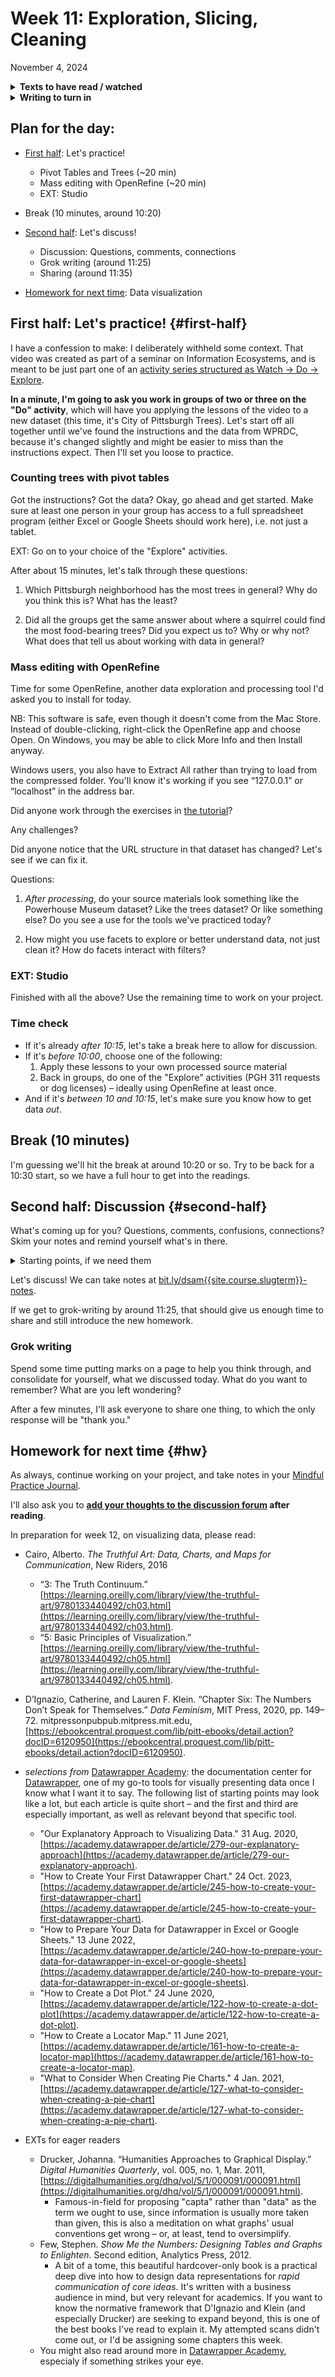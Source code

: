 
# Week 11: Exploration, Slicing, Cleaning
<span class="date">November 4, 2024</span>

<section class="prereqs">
    <details><summary><strong>Texts to have read / watched</strong></summary>
        <ul>
          <li>Gradek, Bob, and Liz Monk. “Dataset Summaries: Pivot Tables.” vimeo, 2022. <a href="https://vimeo.com/703773939">https://vimeo.com/703773939</a>.</li>
          <li>van Hooland, Seth, Ruben Verborgh, and Max De Wilde. “Cleaning Data with OpenRefine.” <em>Programming Historian</em>, Aug. 2013. <a href="https://programminghistorian.org/en/lessons/cleaning-data-with-openrefine">https://programminghistorian.org/en/lessons/cleaning-data-with-openrefine</a>.</li>
          <li>Cairo, Alberto. “6: Exploring Data with Simple Charts.” The Truthful Art: Data, Charts, and Maps for Communication, New Riders, 2016. learning.oreilly.com, <a href="https://learning.oreilly.com/library/view/the-truthful-art/9780133440492/ch06.html">https://learning.oreilly.com/library/view/the-truthful-art/9780133440492/ch06.html</a>.</li>
          <li>D’Ignazio, Catherine, and Lauren F. Klein. “5: Unicorns, Janitors, Ninjas, Wizards, and Rock Stars.” <em>Data Feminism</em>, MIT Press, 2020, pp. 125–48. <a href="https://ebookcentral.proquest.com/lib/pitt-ebooks/reader.action?docID=6120950&amp;ppg=138">https://ebookcentral.proquest.com/lib/pitt-ebooks/reader.action?docID=6120950&amp;ppg=138</a>.</li>
        </ul>
    </details>
    <details><summary><strong>Writing to turn in</strong></summary>
        <ul>
            <li>a <a href="{{site.repo_url}}/discussions/8">discussion forum</a> post in response to the readings</li>
            <li>Download <a href="https://openrefine.org/">OpenRefine</a>.</li>
        </ul>
    </details>
</section>

## Plan for the day:

* [First half](#first-half): Let's practice!
    - Pivot Tables and Trees (~20 min)
    - Mass editing with OpenRefine (~20 min)
    - EXT: Studio
* Break (10 minutes, around 10:20)
* [Second half](#second-half): Let's discuss!
    - Discussion: Questions, comments, connections
    - Grok writing (around 11:25)
    - Sharing (around 11:35)

* [Homework for next time](#hw): Data visualization


## First half: Let's practice! {#first-half}

I have a confession to make: I deliberately withheld some context. That video was created as part of a seminar on Information Ecosystems, and is meant to be just part one of an [activity series structured as Watch -> Do -> Explore](https://infoeco.hcommons.org/infoecocookbook/cookbook-modules/pivot-tables/).

**In a minute, I'm going to ask you work in groups of two or three on the "Do" activity**, which will have you applying the lessons of the video to a new dataset (this time, it's City of Pittsburgh Trees). Let's start off all together until we've found the instructions and the data from WPRDC, because it's changed slightly and might be easier to miss than the instructions expect. Then I'll set you loose to practice.




### Counting trees with pivot tables

Got the instructions? Got the data? Okay, go ahead and get started. Make sure at least one person in your group has access to a full spreadsheet program (either Excel or Google Sheets should work here), i.e. not just a tablet.

EXT: Go on to your choice of the "Explore" activities.

After about 15 minutes, let's talk through these questions:

1. Which Pittsburgh neighborhood has the most trees in general? Why do you think this is? What has the least?

2. Did all the groups get the same answer about where a squirrel could find the most food-bearing trees? Did you expect us to? Why or why not? What does that tell us about working with data in general?


### Mass editing with OpenRefine

Time for some OpenRefine, another data exploration and processing tool I'd asked you to install for today.

<div class="alert alert-info"><p>NB: This software is safe, even though it doesn't come from the Mac Store. Instead of double-clicking, right-click the OpenRefine app and choose Open. On Windows, you may be able to click More Info and then Install anyway.</p><p>Windows users, you also have to Extract All rather than trying to load from the compressed folder. You'll know it's working if you see “127.0.0.1” or “localhost” in the address bar.</p></div>

Did anyone work through the exercises in [the tutorial](https://programminghistorian.org/en/lessons/cleaning-data-with-openrefine)?

Any challenges?


Did anyone notice that the URL structure in that dataset has changed? Let's see if we can fix it.


Questions:

1. _After processing_, do your source materials look something like the Powerhouse Museum dataset? Like the trees dataset? Or like something else? Do you see a use for the tools we've practiced today?

2. How might you use facets to explore or better understand data, not just clean it? How do facets interact with filters?


### EXT: Studio

Finished with all the above? Use the remaining time to work on your project.


### Time check

* If it's already _after 10:15_, let's take a break here to allow for discussion.
* If it's _before 10:00_, choose one of the following:
    1. Apply these lessons to your own processed source material
    2. Back in groups, do one of the "Explore" activities (PGH 311 requests or dog licenses) – ideally using OpenRefine at least once.
*  And if it's _between 10 and 10:15_, let's make sure you know how to get data *out*.


<!-- <div class="alert alert-info">
    <p>A key takeaway: <strong>Categorical variables are fundamentally</strong> <em><strong>ways to slice or subset your data.</strong></em></p>
    <p>You can <strong>filter to one value</strong> within a category as a way of making an otherwise overwhelming dataset manageable: e.g. to look at just pothole requests, or just garbage collection, rather than all of the hundreds of types of requests in the 311 database.</p>
    <p>You can <strong>group across multiple values</strong> within a category to see how other variables change when summarized within these groups: e.g. to see how tree counts vary by neighborhood, you first aggregate the tree counts for each neighborhood value.</p>
    <p>By combining those approaches, you can zoom in on the questions that really matter &ndash; and the answers you're able to communicate.</p>
</div> -->

## Break (10 minutes)
I'm guessing we'll hit the break at around 10:20 or so. Try to be back for a 10:30 start, so we have a full hour to get into the readings.

## Second half: Discussion {#second-half}

What's coming up for you? Questions, comments, confusions, connections? Skim your notes and remind yourself what's in there.

<details><summary>Starting points, if we need them</summary>
    <ul>
        <li>Yi had asked about D'Ignazio and Klein's idea of <em>reflexivity</em> – "disclosing your project's methods, your decisions, and [...] your own positionalities" (D'Ignazio and Klein 136) – and whether it can replace "traditional scientific objectivity" ... or whether valuing such transparency is in conflict with valuing privacy.</li>
        <li>Brenda found Cairo's chapter on data exploration eye-opening, especially in offering a set of humanistic rationales for data-science operations using something like R or Python. She connects this with questions of pedagogy, especially outside of the academy.</li>
        <li>Nick floated a number of observations that to my mind felt question-adjacent, or question-implying: e.g. a pedagogical / media question: does a video that "somebody had an incredible amount of fun making" help alleviate technophobias around tools like Excel or massive data portals like NYC Open Data? e.g. Who decides what data to include in a massive portal, and why did squirrels make the cut? etc.</li>
    </ul>
</details>

Let's discuss! We can take notes at [bit.ly/dsam{{site.course.slugterm}}-notes](https://bit.ly/dsam{{site.course.slugterm}}-notes).


If we get to grok-writing by around 11:25, that should give us enough time to share and still introduce the new homework.


### Grok writing

<div class="alert alert-success">
    Spend some time putting marks on a page to help you think through, and consolidate for yourself, what we discussed today. What do you want to remember? What are you left wondering?
</div>

After a few minutes, I'll ask everyone to share one thing, to which the only response will be "thank you."





## Homework for next time {#hw}

As always, continue working on your project, and take notes in your [Mindful Practice Journal](projects.md).

I'll also ask you to **[add your thoughts to the discussion forum]({{site.repo_url}}/discussions) after reading**.

In preparation for <a title="required reading: 69 page-equivalents; EXT reading adds 22 for a total of 91">week 12, on visualizing data</a>, please read:

* Cairo, Alberto. _The Truthful Art: Data, Charts, and Maps for Communication_, New Riders, 2016
    - “3: The Truth Continuum.” [https://learning.oreilly.com/library/view/the-truthful-art/9780133440492/ch03.html](https://learning.oreilly.com/library/view/the-truthful-art/9780133440492/ch03.html).
    - “5: Basic Principles of Visualization.” [https://learning.oreilly.com/library/view/the-truthful-art/9780133440492/ch05.html](https://learning.oreilly.com/library/view/the-truthful-art/9780133440492/ch05.html).
* D’Ignazio, Catherine, and Lauren F. Klein. “Chapter Six: The Numbers Don’t Speak for Themselves.” _Data Feminism_, MIT Press, 2020, pp. 149–72. mitpressonpubpub.mitpress.mit.edu, [https://ebookcentral.proquest.com/lib/pitt-ebooks/detail.action?docID=6120950](https://ebookcentral.proquest.com/lib/pitt-ebooks/detail.action?docID=6120950).
* _selections from_ [Datawrapper Academy](https://academy.datawrapper.de/): the documentation center for [Datawrapper](https://datawrapper.de), one of my go-to tools for visually presenting data once I know what I want it to say. The following list of starting points may look like a lot, but each article is quite short – and the first and third are especially important, as well as relevant beyond that specific tool.
    - "Our Explanatory Approach to Visualizing Data." 31 Aug. 2020, [https://academy.datawrapper.de/article/279-our-explanatory-approach](https://academy.datawrapper.de/article/279-our-explanatory-approach).
    - "How to Create Your First Datawrapper Chart." 24 Oct. 2023, [https://academy.datawrapper.de/article/245-how-to-create-your-first-datawrapper-chart](https://academy.datawrapper.de/article/245-how-to-create-your-first-datawrapper-chart).
    - "How to Prepare Your Data for Datawrapper in Excel or Google Sheets." 13 June 2022, [https://academy.datawrapper.de/article/240-how-to-prepare-your-data-for-datawrapper-in-excel-or-google-sheets](https://academy.datawrapper.de/article/240-how-to-prepare-your-data-for-datawrapper-in-excel-or-google-sheets).
    - "How to Create a Dot Plot." 24 June 2020, [https://academy.datawrapper.de/article/122-how-to-create-a-dot-plot](https://academy.datawrapper.de/article/122-how-to-create-a-dot-plot).
    - "How to Create a Locator Map." 11 June 2021, [https://academy.datawrapper.de/article/161-how-to-create-a-locator-map](https://academy.datawrapper.de/article/161-how-to-create-a-locator-map).
    - "What to Consider When Creating Pie Charts." 4 Jan. 2021, [https://academy.datawrapper.de/article/127-what-to-consider-when-creating-a-pie-chart](https://academy.datawrapper.de/article/127-what-to-consider-when-creating-a-pie-chart).


* EXTs for eager readers
    - Drucker, Johanna. “Humanities Approaches to Graphical Display.” _Digital Humanities Quarterly_, vol. 005, no. 1, Mar. 2011, [https://digitalhumanities.org/dhq/vol/5/1/000091/000091.html](https://digitalhumanities.org/dhq/vol/5/1/000091/000091.html).
        * Famous-in-field for proposing "capta" rather than "data" as the term we ought to use, since information is usually more taken than given, this is also a meditation on what graphs' usual conventions get wrong – or, at least, tend to oversimplify.
    - Few, Stephen. _Show Me the Numbers: Designing Tables and Graphs to Enlighten_. Second edition, Analytics Press, 2012.
        * A bit of a tome, this beautiful hardcover-only book is a practical deep dive into how to design data representations for _rapid communication of core ideas_. It's written with a business audience in mind, but very relevant for academics. If you want to know the normative framework that D'Ignazio and Klein (and especially Drucker) are seeking to expand beyond, this is one of the best books I've read to explain it. My attempted scans didn't come out, or I'd be assigning some chapters this week.
    - You might also read around more in [Datawrapper Academy](https://academy.datawrapper.de/), especialy if something strikes your eye.
